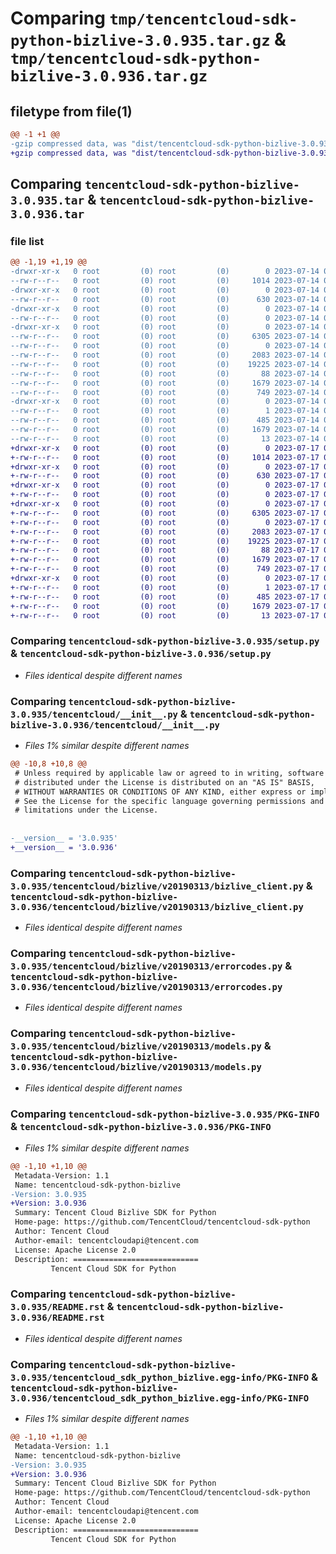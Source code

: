 # Comparing `tmp/tencentcloud-sdk-python-bizlive-3.0.935.tar.gz` & `tmp/tencentcloud-sdk-python-bizlive-3.0.936.tar.gz`

## filetype from file(1)

```diff
@@ -1 +1 @@
-gzip compressed data, was "dist/tencentcloud-sdk-python-bizlive-3.0.935.tar", last modified: Fri Jul 14 00:17:26 2023, max compression
+gzip compressed data, was "dist/tencentcloud-sdk-python-bizlive-3.0.936.tar", last modified: Mon Jul 17 00:18:07 2023, max compression
```

## Comparing `tencentcloud-sdk-python-bizlive-3.0.935.tar` & `tencentcloud-sdk-python-bizlive-3.0.936.tar`

### file list

```diff
@@ -1,19 +1,19 @@
-drwxr-xr-x   0 root         (0) root         (0)        0 2023-07-14 00:17:26.000000 tencentcloud-sdk-python-bizlive-3.0.935/
--rw-r--r--   0 root         (0) root         (0)     1014 2023-07-14 00:17:26.000000 tencentcloud-sdk-python-bizlive-3.0.935/setup.py
-drwxr-xr-x   0 root         (0) root         (0)        0 2023-07-14 00:17:26.000000 tencentcloud-sdk-python-bizlive-3.0.935/tencentcloud/
--rw-r--r--   0 root         (0) root         (0)      630 2023-07-14 00:17:26.000000 tencentcloud-sdk-python-bizlive-3.0.935/tencentcloud/__init__.py
-drwxr-xr-x   0 root         (0) root         (0)        0 2023-07-14 00:17:26.000000 tencentcloud-sdk-python-bizlive-3.0.935/tencentcloud/bizlive/
--rw-r--r--   0 root         (0) root         (0)        0 2023-07-14 00:17:26.000000 tencentcloud-sdk-python-bizlive-3.0.935/tencentcloud/bizlive/__init__.py
-drwxr-xr-x   0 root         (0) root         (0)        0 2023-07-14 00:17:26.000000 tencentcloud-sdk-python-bizlive-3.0.935/tencentcloud/bizlive/v20190313/
--rw-r--r--   0 root         (0) root         (0)     6305 2023-07-14 00:17:26.000000 tencentcloud-sdk-python-bizlive-3.0.935/tencentcloud/bizlive/v20190313/bizlive_client.py
--rw-r--r--   0 root         (0) root         (0)        0 2023-07-14 00:17:26.000000 tencentcloud-sdk-python-bizlive-3.0.935/tencentcloud/bizlive/v20190313/__init__.py
--rw-r--r--   0 root         (0) root         (0)     2083 2023-07-14 00:17:26.000000 tencentcloud-sdk-python-bizlive-3.0.935/tencentcloud/bizlive/v20190313/errorcodes.py
--rw-r--r--   0 root         (0) root         (0)    19225 2023-07-14 00:17:26.000000 tencentcloud-sdk-python-bizlive-3.0.935/tencentcloud/bizlive/v20190313/models.py
--rw-r--r--   0 root         (0) root         (0)       88 2023-07-14 00:17:26.000000 tencentcloud-sdk-python-bizlive-3.0.935/setup.cfg
--rw-r--r--   0 root         (0) root         (0)     1679 2023-07-14 00:17:26.000000 tencentcloud-sdk-python-bizlive-3.0.935/PKG-INFO
--rw-r--r--   0 root         (0) root         (0)      749 2023-07-14 00:17:26.000000 tencentcloud-sdk-python-bizlive-3.0.935/README.rst
-drwxr-xr-x   0 root         (0) root         (0)        0 2023-07-14 00:17:26.000000 tencentcloud-sdk-python-bizlive-3.0.935/tencentcloud_sdk_python_bizlive.egg-info/
--rw-r--r--   0 root         (0) root         (0)        1 2023-07-14 00:17:26.000000 tencentcloud-sdk-python-bizlive-3.0.935/tencentcloud_sdk_python_bizlive.egg-info/dependency_links.txt
--rw-r--r--   0 root         (0) root         (0)      485 2023-07-14 00:17:26.000000 tencentcloud-sdk-python-bizlive-3.0.935/tencentcloud_sdk_python_bizlive.egg-info/SOURCES.txt
--rw-r--r--   0 root         (0) root         (0)     1679 2023-07-14 00:17:26.000000 tencentcloud-sdk-python-bizlive-3.0.935/tencentcloud_sdk_python_bizlive.egg-info/PKG-INFO
--rw-r--r--   0 root         (0) root         (0)       13 2023-07-14 00:17:26.000000 tencentcloud-sdk-python-bizlive-3.0.935/tencentcloud_sdk_python_bizlive.egg-info/top_level.txt
+drwxr-xr-x   0 root         (0) root         (0)        0 2023-07-17 00:18:07.000000 tencentcloud-sdk-python-bizlive-3.0.936/
+-rw-r--r--   0 root         (0) root         (0)     1014 2023-07-17 00:18:07.000000 tencentcloud-sdk-python-bizlive-3.0.936/setup.py
+drwxr-xr-x   0 root         (0) root         (0)        0 2023-07-17 00:18:07.000000 tencentcloud-sdk-python-bizlive-3.0.936/tencentcloud/
+-rw-r--r--   0 root         (0) root         (0)      630 2023-07-17 00:18:07.000000 tencentcloud-sdk-python-bizlive-3.0.936/tencentcloud/__init__.py
+drwxr-xr-x   0 root         (0) root         (0)        0 2023-07-17 00:18:07.000000 tencentcloud-sdk-python-bizlive-3.0.936/tencentcloud/bizlive/
+-rw-r--r--   0 root         (0) root         (0)        0 2023-07-17 00:18:07.000000 tencentcloud-sdk-python-bizlive-3.0.936/tencentcloud/bizlive/__init__.py
+drwxr-xr-x   0 root         (0) root         (0)        0 2023-07-17 00:18:07.000000 tencentcloud-sdk-python-bizlive-3.0.936/tencentcloud/bizlive/v20190313/
+-rw-r--r--   0 root         (0) root         (0)     6305 2023-07-17 00:18:07.000000 tencentcloud-sdk-python-bizlive-3.0.936/tencentcloud/bizlive/v20190313/bizlive_client.py
+-rw-r--r--   0 root         (0) root         (0)        0 2023-07-17 00:18:07.000000 tencentcloud-sdk-python-bizlive-3.0.936/tencentcloud/bizlive/v20190313/__init__.py
+-rw-r--r--   0 root         (0) root         (0)     2083 2023-07-17 00:18:07.000000 tencentcloud-sdk-python-bizlive-3.0.936/tencentcloud/bizlive/v20190313/errorcodes.py
+-rw-r--r--   0 root         (0) root         (0)    19225 2023-07-17 00:18:07.000000 tencentcloud-sdk-python-bizlive-3.0.936/tencentcloud/bizlive/v20190313/models.py
+-rw-r--r--   0 root         (0) root         (0)       88 2023-07-17 00:18:07.000000 tencentcloud-sdk-python-bizlive-3.0.936/setup.cfg
+-rw-r--r--   0 root         (0) root         (0)     1679 2023-07-17 00:18:07.000000 tencentcloud-sdk-python-bizlive-3.0.936/PKG-INFO
+-rw-r--r--   0 root         (0) root         (0)      749 2023-07-17 00:18:07.000000 tencentcloud-sdk-python-bizlive-3.0.936/README.rst
+drwxr-xr-x   0 root         (0) root         (0)        0 2023-07-17 00:18:07.000000 tencentcloud-sdk-python-bizlive-3.0.936/tencentcloud_sdk_python_bizlive.egg-info/
+-rw-r--r--   0 root         (0) root         (0)        1 2023-07-17 00:18:07.000000 tencentcloud-sdk-python-bizlive-3.0.936/tencentcloud_sdk_python_bizlive.egg-info/dependency_links.txt
+-rw-r--r--   0 root         (0) root         (0)      485 2023-07-17 00:18:07.000000 tencentcloud-sdk-python-bizlive-3.0.936/tencentcloud_sdk_python_bizlive.egg-info/SOURCES.txt
+-rw-r--r--   0 root         (0) root         (0)     1679 2023-07-17 00:18:07.000000 tencentcloud-sdk-python-bizlive-3.0.936/tencentcloud_sdk_python_bizlive.egg-info/PKG-INFO
+-rw-r--r--   0 root         (0) root         (0)       13 2023-07-17 00:18:07.000000 tencentcloud-sdk-python-bizlive-3.0.936/tencentcloud_sdk_python_bizlive.egg-info/top_level.txt
```

### Comparing `tencentcloud-sdk-python-bizlive-3.0.935/setup.py` & `tencentcloud-sdk-python-bizlive-3.0.936/setup.py`

 * *Files identical despite different names*

### Comparing `tencentcloud-sdk-python-bizlive-3.0.935/tencentcloud/__init__.py` & `tencentcloud-sdk-python-bizlive-3.0.936/tencentcloud/__init__.py`

 * *Files 1% similar despite different names*

```diff
@@ -10,8 +10,8 @@
 # Unless required by applicable law or agreed to in writing, software
 # distributed under the License is distributed on an "AS IS" BASIS,
 # WITHOUT WARRANTIES OR CONDITIONS OF ANY KIND, either express or implied.
 # See the License for the specific language governing permissions and
 # limitations under the License.
 
 
-__version__ = '3.0.935'
+__version__ = '3.0.936'
```

### Comparing `tencentcloud-sdk-python-bizlive-3.0.935/tencentcloud/bizlive/v20190313/bizlive_client.py` & `tencentcloud-sdk-python-bizlive-3.0.936/tencentcloud/bizlive/v20190313/bizlive_client.py`

 * *Files identical despite different names*

### Comparing `tencentcloud-sdk-python-bizlive-3.0.935/tencentcloud/bizlive/v20190313/errorcodes.py` & `tencentcloud-sdk-python-bizlive-3.0.936/tencentcloud/bizlive/v20190313/errorcodes.py`

 * *Files identical despite different names*

### Comparing `tencentcloud-sdk-python-bizlive-3.0.935/tencentcloud/bizlive/v20190313/models.py` & `tencentcloud-sdk-python-bizlive-3.0.936/tencentcloud/bizlive/v20190313/models.py`

 * *Files identical despite different names*

### Comparing `tencentcloud-sdk-python-bizlive-3.0.935/PKG-INFO` & `tencentcloud-sdk-python-bizlive-3.0.936/PKG-INFO`

 * *Files 1% similar despite different names*

```diff
@@ -1,10 +1,10 @@
 Metadata-Version: 1.1
 Name: tencentcloud-sdk-python-bizlive
-Version: 3.0.935
+Version: 3.0.936
 Summary: Tencent Cloud Bizlive SDK for Python
 Home-page: https://github.com/TencentCloud/tencentcloud-sdk-python
 Author: Tencent Cloud
 Author-email: tencentcloudapi@tencent.com
 License: Apache License 2.0
 Description: ============================
         Tencent Cloud SDK for Python
```

### Comparing `tencentcloud-sdk-python-bizlive-3.0.935/README.rst` & `tencentcloud-sdk-python-bizlive-3.0.936/README.rst`

 * *Files identical despite different names*

### Comparing `tencentcloud-sdk-python-bizlive-3.0.935/tencentcloud_sdk_python_bizlive.egg-info/PKG-INFO` & `tencentcloud-sdk-python-bizlive-3.0.936/tencentcloud_sdk_python_bizlive.egg-info/PKG-INFO`

 * *Files 1% similar despite different names*

```diff
@@ -1,10 +1,10 @@
 Metadata-Version: 1.1
 Name: tencentcloud-sdk-python-bizlive
-Version: 3.0.935
+Version: 3.0.936
 Summary: Tencent Cloud Bizlive SDK for Python
 Home-page: https://github.com/TencentCloud/tencentcloud-sdk-python
 Author: Tencent Cloud
 Author-email: tencentcloudapi@tencent.com
 License: Apache License 2.0
 Description: ============================
         Tencent Cloud SDK for Python
```

